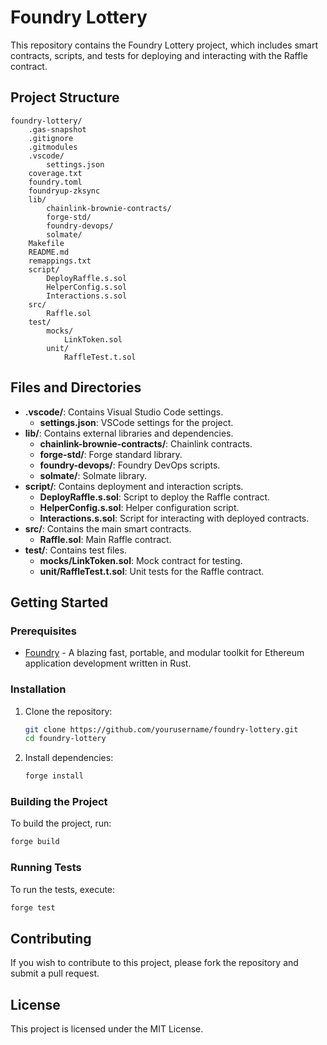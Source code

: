 # Foundry Lottery

This repository contains the Foundry Lottery project, which includes smart contracts, scripts, and tests for deploying and interacting with the Raffle contract.

## Project Structure

```
foundry-lottery/
    .gas-snapshot
    .gitignore
    .gitmodules
    .vscode/
        settings.json
    coverage.txt
    foundry.toml
    foundryup-zksync
    lib/
        chainlink-brownie-contracts/
        forge-std/
        foundry-devops/
        solmate/
    Makefile
    README.md
    remappings.txt
    script/
        DeployRaffle.s.sol
        HelperConfig.s.sol
        Interactions.s.sol
    src/
        Raffle.sol
    test/
        mocks/
            LinkToken.sol
        unit/
            RaffleTest.t.sol
```

## Files and Directories

- **.vscode/**: Contains Visual Studio Code settings.
  - **settings.json**: VSCode settings for the project.
- **lib/**: Contains external libraries and dependencies.
  - **chainlink-brownie-contracts/**: Chainlink contracts.
  - **forge-std/**: Forge standard library.
  - **foundry-devops/**: Foundry DevOps scripts.
  - **solmate/**: Solmate library.
- **script/**: Contains deployment and interaction scripts.
  - **DeployRaffle.s.sol**: Script to deploy the Raffle contract.
  - **HelperConfig.s.sol**: Helper configuration script.
  - **Interactions.s.sol**: Script for interacting with deployed contracts.
- **src/**: Contains the main smart contracts.
  - **Raffle.sol**: Main Raffle contract.
- **test/**: Contains test files.
  - **mocks/LinkToken.sol**: Mock contract for testing.
  - **unit/RaffleTest.t.sol**: Unit tests for the Raffle contract.

## Getting Started

### Prerequisites

- [Foundry](https://github.com/gakonst/foundry) - A blazing fast, portable, and modular toolkit for Ethereum application development written in Rust.

### Installation

1. Clone the repository:
    ```sh
    git clone https://github.com/yourusername/foundry-lottery.git
    cd foundry-lottery
    ```

2. Install dependencies:
    ```sh
    forge install
    ```

### Building the Project

To build the project, run:
```sh
forge build
```

### Running Tests

To run the tests, execute:
```sh
forge test
```

## Contributing

If you wish to contribute to this project, please fork the repository and submit a pull request.

## License

This project is licensed under the MIT License.

